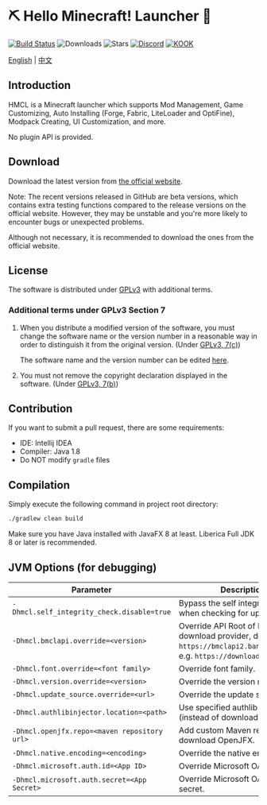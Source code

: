 # ⛏ Hello Minecraft! Launcher 💎
[![Build Status](https://ci.huangyuhui.net/job/HMCL/badge/icon?.svg)](https://ci.huangyuhui.net/job/HMCL)
![Downloads](https://img.shields.io/github/downloads/huanghongxun/HMCL/total)
![Stars](https://img.shields.io/github/stars/huanghongxun/HMCL)
[![Discord](https://img.shields.io/discord/995291757799538688.svg?label=&logo=discord&logoColor=ffffff&color=7389D8&labelColor=6A7EC2)](https://discord.gg/jVvC7HfM6U)
[![KOOK](https://img.shields.io/badge/KOOK-HMCL-brightgreen)](https://kook.top/Kx7n3t)

[English](https://github.com/huanghongxun/HMCL/blob/javafx/README.md) | [中文](https://github.com/huanghongxun/HMCL/blob/javafx/README_cn.md)

## Introduction
HMCL is a Minecraft launcher which supports Mod Management, Game Customizing, Auto Installing (Forge, Fabric, LiteLoader and OptiFine), Modpack Creating, UI Customization, and more.

No plugin API is provided.

## Download
Download the latest version from [the official website](https://hmcl.huangyuhui.net/download).

Note: The recent versions released in GitHub are beta versions, which contains extra testing functions compared to the release versions on the official website. However, they may be unstable and you're more likely to encounter bugs or unexpected problems.

Although not necessary, it is recommended to download the ones from the official website.

## License
The software is distributed under [GPLv3](https://www.gnu.org/licenses/gpl-3.0.html) with additional terms.

### Additional terms under GPLv3 Section 7
1. When you distribute a modified version of the software, you must change the software name or the version number in a reasonable way in order to distinguish it from the original version. (Under [GPLv3, 7(c)](https://github.com/huanghongxun/HMCL/blob/11820e31a85d8989e41d97476712b07e7094b190/LICENSE#L372-L374))

   The software name and the version number can be edited [here](https://github.com/huanghongxun/HMCL/blob/javafx/HMCL/src/main/java/org/jackhuang/hmcl/Metadata.java#L33-L35).

2. You must not remove the copyright declaration displayed in the software. (Under [GPLv3, 7(b)](https://github.com/huanghongxun/HMCL/blob/11820e31a85d8989e41d97476712b07e7094b190/LICENSE#L368-L370))

## Contribution
If you want to submit a pull request, there are some requirements:
* IDE: Intellij IDEA
* Compiler: Java 1.8
* Do NOT modify `gradle` files

## Compilation
Simply execute the following command in project root directory:

```bash
./gradlew clean build
```

Make sure you have Java installed with JavaFX 8 at least. Liberica Full JDK 8 or later is recommended.

## JVM Options (for debugging)
| Parameter                                    | Description                                                  |
|----------------------------------------------|--------------------------------------------------------------|
| `-Dhmcl.self_integrity_check.disable=true`   | Bypass the self integrity check when checking for update.    |
| `-Dhmcl.bmclapi.override=<version>`          | Override API Root of BMCLAPI download provider, defaults to `https://bmclapi2.bangbang93.com`. e.g. `https://download.mcbbs.net`. |
| `-Dhmcl.font.override=<font family>`         | Override font family.                                        |
| `-Dhmcl.version.override=<version>`          | Override the version number.                                 |
| `-Dhmcl.update_source.override=<url>`        | Override the update source.                                  |
| `-Dhmcl.authlibinjector.location=<path>`     | Use specified authlib-injector (instead of downloading one). |
| `-Dhmcl.openjfx.repo=<maven repository url>` | Add custom Maven repository for download OpenJFX.            |
| `-Dhmcl.native.encoding=<encoding>`          | Override the native encoding.                                |
| `-Dhmcl.microsoft.auth.id=<App ID>`          | Override Microsoft OAuth App ID.                             |
| `-Dhmcl.microsoft.auth.secret=<App Secret>`  | Override Microsoft OAuth App secret.                         |
